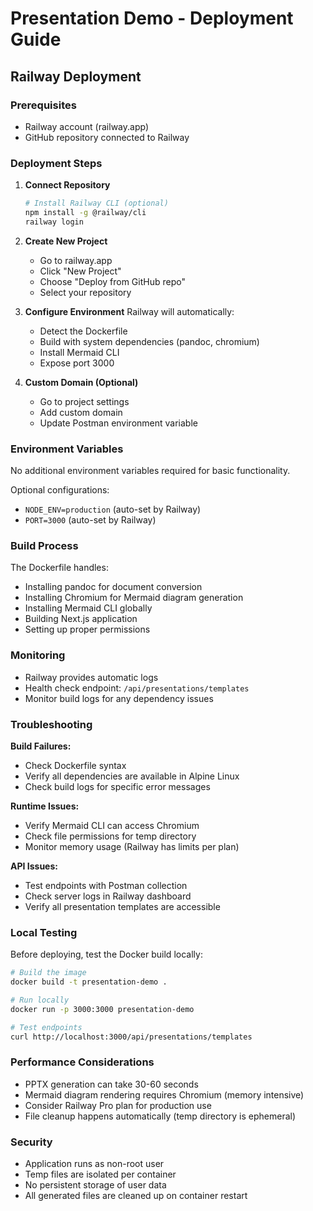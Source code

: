 # Presentation Demo - Deployment Guide

## Railway Deployment

### Prerequisites
- Railway account (railway.app)
- GitHub repository connected to Railway

### Deployment Steps

1. **Connect Repository**
   ```bash
   # Install Railway CLI (optional)
   npm install -g @railway/cli
   railway login
   ```

2. **Create New Project**
   - Go to railway.app
   - Click "New Project"
   - Choose "Deploy from GitHub repo"
   - Select your repository

3. **Configure Environment**
   Railway will automatically:
   - Detect the Dockerfile
   - Build with system dependencies (pandoc, chromium)
   - Install Mermaid CLI
   - Expose port 3000

4. **Custom Domain (Optional)**
   - Go to project settings
   - Add custom domain
   - Update Postman environment variable

### Environment Variables
No additional environment variables required for basic functionality.

Optional configurations:
- `NODE_ENV=production` (auto-set by Railway)
- `PORT=3000` (auto-set by Railway)

### Build Process
The Dockerfile handles:
- Installing pandoc for document conversion
- Installing Chromium for Mermaid diagram generation
- Installing Mermaid CLI globally
- Building Next.js application
- Setting up proper permissions

### Monitoring
- Railway provides automatic logs
- Health check endpoint: `/api/presentations/templates`
- Monitor build logs for any dependency issues

### Troubleshooting

**Build Failures:**
- Check Dockerfile syntax
- Verify all dependencies are available in Alpine Linux
- Check build logs for specific error messages

**Runtime Issues:**
- Verify Mermaid CLI can access Chromium
- Check file permissions for temp directory
- Monitor memory usage (Railway has limits per plan)

**API Issues:**
- Test endpoints with Postman collection
- Check server logs in Railway dashboard
- Verify all presentation templates are accessible

### Local Testing
Before deploying, test the Docker build locally:

```bash
# Build the image
docker build -t presentation-demo .

# Run locally
docker run -p 3000:3000 presentation-demo

# Test endpoints
curl http://localhost:3000/api/presentations/templates
```

### Performance Considerations
- PPTX generation can take 30-60 seconds
- Mermaid diagram rendering requires Chromium (memory intensive)
- Consider Railway Pro plan for production use
- File cleanup happens automatically (temp directory is ephemeral)

### Security
- Application runs as non-root user
- Temp files are isolated per container
- No persistent storage of user data
- All generated files are cleaned up on container restart